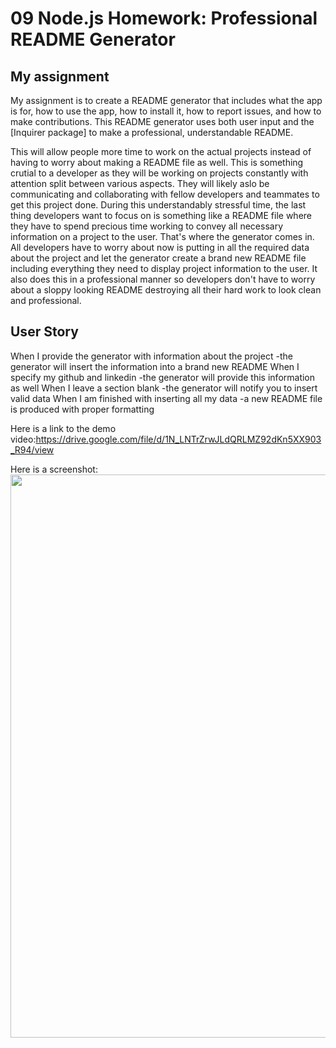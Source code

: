 # 09 Node.js Homework: Professional README Generator

## My assignment

My assignment is to create a README generator that includes what the app is for, how to use the app, how to install it, how to report issues, and how to make contributions. This 
README generator uses both user input and the [Inquirer package] to make a professional, understandable README.

This will allow people more time to work on the actual projects instead of having to worry about making a README file as well. This is something crutial to a developer as they will be working on projects constantly with attention split between various aspects. They will likely aslo be communicating and collaborating with fellow developers and teammates to get this project done. During this understandably stressful time, the last thing developers want to focus on is something like a README file where they have to spend precious time working to convey all necessary information on a project to the user. That's where the generator comes in. All developers have to worry about now is putting in all the required data about the project and let the generator create a brand new README file including everything they need to display project information to the user. It also does this in a professional manner so developers don't have to worry about a sloppy looking README destroying all their hard work to look clean and professional.



## User Story

When I provide the generator with information about the project
-the generator will insert the information into a brand new README 
When I specify my github and linkedin
-the generator will provide this information as well
When I leave a section blank
-the generator will notify you to insert valid data
When I am finished with inserting all my data
-a new README file is produced with proper formatting

Here is a link to the demo video:https://drive.google.com/file/d/1N_LNTrZrwJLdQRLMZ92dKn5XX903_R94/view

Here is a screenshot:
<img src="https://dsm01pap002files.storage.live.com/y4m-buvDADVkQhRGon2Omo0qmgG465DSVe3a2kbkg8ndUVKp7yS_PJOJdK-jTlcL8X93Cp4x8e6lz-75aOFpuIZhR8LK6eRKeb73nHGSUxjRTjwMdqVxlpSFKd8x5WCHqaZw2kkhnpfd3dfTI0k5E5eeN8h9g9-E-JMz0tWgMjPxn6H1tRzVigJT4aHtf_7KzE5?width=1842&height=901&cropmode=none" width="1842" height="901" />
